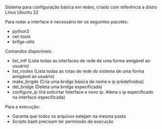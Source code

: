 Sistema para configuração básica em redes, criado com referência a distro Linux Ubuntu 22

Para rodar a interface é necessário ter os seguintes pacotes:
- python3
- net-tools
- brifge-utils

Comandos disponíveis:
- list_intf (Lista todas as interfaces de rede de uma forma amigável ao usuário)
- list_routes (Lista todas as rotas de rede do sistema de uma forma amigável ao usuário)
- make_brigde (Cria uma bridge básica de nome e ip prédefinidos)
- del_bridge (Deleta uma bridge expecificada)
- configure_ip (Irá solicirtar Interface e novo ip. Altera o ip expecificado na interface especificada)

Para a execução:
- Garanta que todos os arquivos estejam na mesma pasta
- Scripts bash precisam ter permissão de execução

